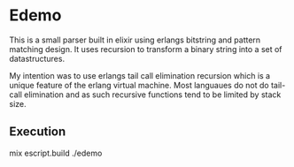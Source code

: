 # Edemo


This is a small parser built in elixir using erlangs bitstring and pattern
matching design. It uses recursion to transform a binary string into a set of
datastructures.

My intention was to use erlangs tail call elimination recursion which is a unique
feature of the erlang virtual machine. Most languaues do not do tail-call elimination
and as such recursive functions tend to be limited by stack size.



## Execution

mix escript.build
./edemo




